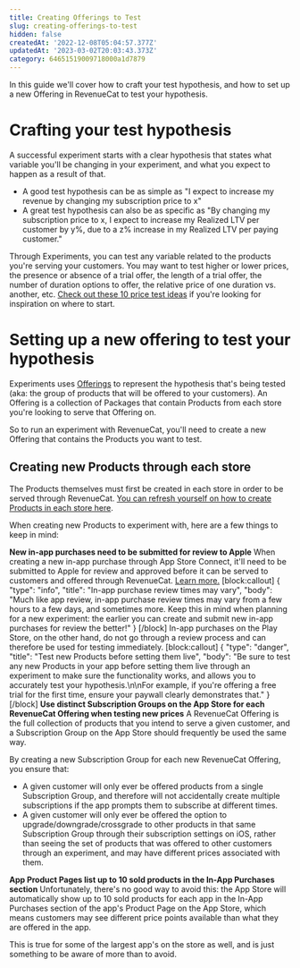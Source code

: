 ```yaml
---
title: Creating Offerings to Test
slug: creating-offerings-to-test
hidden: false
createdAt: '2022-12-08T05:04:57.377Z'
updatedAt: '2023-03-02T20:03:43.373Z'
category: 64651519009718000a1d7879
---
```

In this guide we'll cover how to craft your test hypothesis, and how to set up a new Offering in RevenueCat to test your hypothesis.

# Crafting your test hypothesis

A successful experiment starts with a clear hypothesis that states what variable you'll be changing in your experiment, and what you expect to happen as a result of that.

* A good test hypothesis can be as simple as "I expect to increase my revenue by changing my subscription price to x"
* A great test hypothesis can also be as specific as "By changing my subscription price to x, I expect to increase my Realized LTV per customer by y%, due to a z% increase in my Realized LTV per paying customer."

Through Experiments, you can test any variable related to the products you're serving your customers. You may want to test higher or lower prices, the presence or absence of a trial offer, the length of a trial offer, the number of duration options to offer, the relative price of one duration vs. another, etc. [Check out these 10 price test ideas](https://www.revenuecat.com/blog/growth/10-price-test-ideas-for-your-mobile-app/) if you're looking for inspiration on where to start.

# Setting up a new offering to test your hypothesis

Experiments uses [Offerings](https://www.revenuecat.com/docs/entitlements#offerings) to represent the hypothesis that's being tested (aka: the group of products that will be offered to your customers). An Offering is a collection of Packages that contain Products from each store you're looking to serve that Offering on.

So to run an experiment with RevenueCat, you'll need to create a new Offering that contains the Products you want to test.

## Creating new Products through each store
The Products themselves must first be created in each store in order to be served through RevenueCat. [You can refresh yourself on how to create Products in each store here](https://www.revenuecat.com/docs/entitlements#store-configuration).

When creating new Products to experiment with, here are a few things to keep in mind:

**New in-app purchases need to be submitted for review to Apple**
When creating a new in-app purchase through App Store Connect, it'll need to be submitted to Apple for review and approved before it can be served to customers and offered through RevenueCat. [Learn more.](https://help.apple.com/app-store-connect/#/dev1986a0e5c)
[block:callout]
{
  "type": "info",
  "title": "In-app purchase review times may vary",
  "body": "Much like app review, in-app purchase review times may vary from a few hours to a few days, and sometimes more. Keep this in mind when planning for a new experiment: the earlier you can create and submit new in-app purchases for review the better!"
}
[/block]
In-app purchases on the Play Store, on the other hand, do not go through a review process and can therefore be used for testing immediately.
[block:callout]
{
  "type": "danger",
  "title": "Test new Products before setting them live",
  "body": "Be sure to test any new Products in your app before setting them live through an experiment to make sure the functionality works, and allows you to accurately test your hypothesis.\n\nFor example, if you're offering a free trial for the first time, ensure your paywall clearly demonstrates that."
}
[/block]
**Use distinct Subscription Groups on the App Store for each RevenueCat Offering when testing new prices** 
A RevenueCat Offering is the full collection of products that you intend to serve a given customer, and a Subscription Group on the App Store should frequently be used the same way. 

By creating a new Subscription Group for each new RevenueCat Offering, you ensure that:
- A given customer will only ever be offered products from a single Subscription Group, and therefore will not accidentally create multiple subscriptions if the app prompts them to subscribe at different times.
- A given customer will only ever be offered the option to upgrade/downgrade/crossgrade to other products in that same Subscription Group through their subscription settings on iOS, rather than seeing the set of products that was offered to other customers through an experiment, and may have different prices associated with them. 

**App Product Pages list up to 10 sold products in the In-App Purchases section**
Unfortunately, there's no good way to avoid this: the App Store will automatically show up to 10 sold products for each app in the In-App Purchases section of the app's Product Page on the App Store, which means customers may see different price points available than what they are offered in the app.

This is true for some of the largest app's on the store as well, and is just something to be aware of more than to avoid.